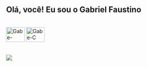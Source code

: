 ## Olá, você! Eu sou o Gabriel Faustino

<div style="display: inline_block"><br>
	<img align="center" alt="Gabe-Python" height="40" width="50" src="https://cdn.jsdelivr.net/gh/devicons/devicon@latest/icons/python/python-original.svg">
  <img align="center" alt="Gabe-C"  height="40" width="50" src="https://cdn.jsdelivr.net/gh/devicons/devicon@latest/icons/c/c-original.svg">
</div>
<br><br>
<div>
	<a hrref="https://www.linkedin.com/in/gabrielfaustinoeng/" target="_blank"><img src="https://img.shields.io/badge/LinkedIn-0077B5?style=for-the-badge&logo=linkedin&logoColor=white" target="_blank"></a>
</div>
